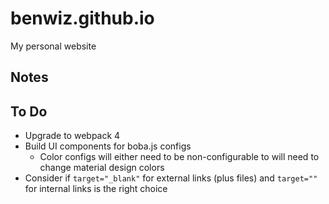# benwiz.github.io

My personal website

## Notes

## To Do

- Upgrade to webpack 4
- Build UI components for boba.js configs
  - Color configs will either need to be non-configurable to will need to change material design colors
- Consider if `target="_blank"` for external links (plus files) and `target=""` for internal links is the right choice
